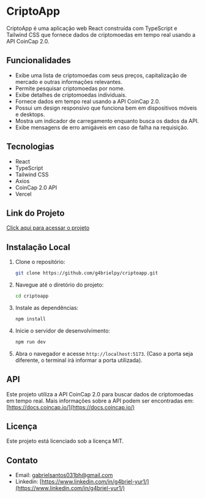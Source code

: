 # CriptoApp

CriptoApp é uma aplicação web React construída com TypeScript e Tailwind CSS que fornece dados de criptomoedas em tempo real usando a API CoinCap 2.0.

## Funcionalidades

- Exibe uma lista de criptomoedas com seus preços, capitalização de mercado e outras informações relevantes.
- Permite pesquisar criptomoedas por nome.
- Exibe detalhes de criptomoedas individuais.
- Fornece dados em tempo real usando a API CoinCap 2.0.
- Possui um design responsivo que funciona bem em dispositivos móveis e desktops.
- Mostra um indicador de carregamento enquanto busca os dados da API.
- Exibe mensagens de erro amigáveis em caso de falha na requisição.

## Tecnologias

- React
- TypeScript
- Tailwind CSS
- Axios
- CoinCap 2.0 API
- Vercel

## Link do Projeto

[Click aqui para acessar o projeto](https://criptoapp.vercel.app)

## Instalação Local

1.  Clone o repositório:

    ```bash
    git clone https://github.com/g4brielpy/criptoapp.git
    ```

2.  Navegue até o diretório do projeto:

    ```bash
    cd criptoapp
    ```

3.  Instale as dependências:

    ```bash
    npm install
    ```

4.  Inicie o servidor de desenvolvimento:

    ```bash
    npm run dev
    ```

5.  Abra o navegador e acesse `http://localhost:5173`. (Caso a porta seja diferente, o terminal irá informar a porta utilizada).

## API

Este projeto utiliza a API CoinCap 2.0 para buscar dados de criptomoedas em tempo real. Mais informações sobre a API podem ser encontradas em: [https://docs.coincap.io/](https://docs.coincap.io/)

## Licença

Este projeto está licenciado sob a licença MIT.

## Contato

- Email: gabrielsantos031bh@gmail.com
- Linkedin: [https://www.linkedin.com/in/g4briel-yur1/](https://www.linkedin.com/in/g4briel-yur1/)
